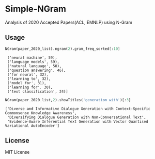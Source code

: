 # Simple-NGram
Analysis of 2020 Accepted Papers(ACL, EMNLP) using N-Gram

## Usage
```python
NGram(paper_2020_list).ngram(2).gram_freq_sorted[:10]
```
```[('machine translation', 83),
 ('neural machine', 59),
 ('language models', 59),
 ('natural language', 50),
 ('question answering', 46),
 ('for neural', 32),
 ('learning to', 32),
 ('model for', 31),
 ('learning for', 30),
 ('text classification', 24)]
 ```
```python
NGram(paper_2020_list,2).showTitles('generation with')[:3]
```
```
['Diverse and Informative Dialogue Generation with Context-Specific Commonsense Knowledge Awareness',
 'Diversifying Dialogue Generation with Non-Conversational Text',
 'Evidence-Aware Inferential Text Generation with Vector Quantised Variational AutoEncoder']
```
 
## License
MIT License
